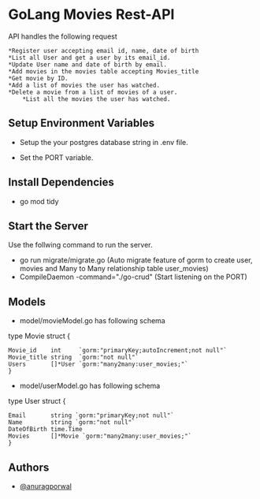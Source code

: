 
# GoLang Movies Rest-API

API handles the following request

	*Register user accepting email id, name, date of birth
	*List all User and get a user by its email_id.
	*Update User name and date of birth by email.
	*Add movies in the movies table accepting Movies_title
	*Get movie by ID.
	*Add a list of movies the user has watched.
	*Delete a movie from a list of movies of a user.
    	*List all the movies the user has watched.





## Setup Environment Variables
* Setup the your postgres database string in .env file.

* Set the PORT variable.
## Install Dependencies
* go mod tidy

## Start the Server
Use the follwing command to run the server.
* go run migrate/migrate.go  (Auto migrate feature of gorm to create user, movies and Many to Many relationship table user_movies)
* CompileDaemon -command="./go-crud" (Start listening on the PORT)






## Models

* model/movieModel.go has following schema

type Movie struct 
    {

    Movie_id    int     `gorm:"primaryKey;autoIncrement;not null"`
	Movie_title string  `gorm:"not null"`
	Users       []*User `gorm:"many2many:user_movies;"`
    }

* model/userModel.go has following schema

type User struct {
	
    Email       string `gorm:"primaryKey;not null"`
	Name        string `gorm:"not null"`
	DateOfBirth time.Time
	Movies      []*Movie `gorm:"many2many:user_movies;"`
    }










## Authors

- [@anuragporwal](https://github.com/anuragpor)

